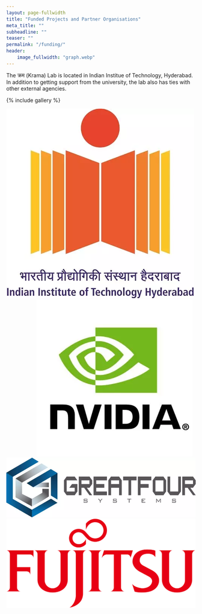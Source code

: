```yaml
---
layout: page-fullwidth
title: "Funded Projects and Partner Organisations"
meta_title: ""
subheadline: ""
teaser: ""
permalink: "/funding/"
header:
    image_fullwidth: "graph.webp"
---
```

<!--
NEW COMAPNY ADDING TEMPLATE

<div class="small-3 columns">
    <a href="">
      <img src="/assets/img/funding/">
    </a>
</div>

-->

The क्रम (Krama) Lab is located in Indian Institue of Technology, Hyderabad. In addition to getting support from the university, the lab also has ties with other external agencies.




{% include gallery %}



<!-- ##################################################################################################### ALL CHANGES BELOW THIS ############################################################################################### -->


<div class="row">

  <div class="small-2 columns">
    <a href="hhtps://iith.ac.in">
      <img src="/assets/img/funding/iith.webp">
    </a>
  </div>

  <div class="small-2 columns" style="margin-left: 5rem;">
    <a href="https://www.nvidia.com/en-in/">
      <img src="/assets/img/funding/nvidia.webp">
    </a>
  </div>

  <div class="small-5 columns">
    <a href="https://greatfour.com">
      <img src="/assets/img/funding/greatfour.webp">
    </a>
  </div>

</div>

<div class="row">
  <div class="small-4 columns">
    <a href="https://www.fujitsu.com/global/">
      <img src="/assets/img/funding/fujitsu.webp">
    </a>
  </div>

</div>
